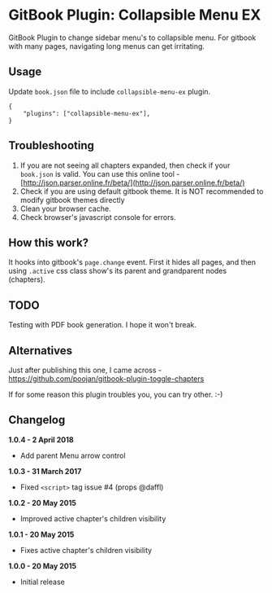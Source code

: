 GitBook Plugin: Collapsible Menu EX
======================================

GitBook Plugin to change sidebar menu's to collapsible menu. For gitbook with many pages, navigating long menus can get irritating.

## Usage

Update `book.json` file to include `collapsible-menu-ex` plugin.

```
{
    "plugins": ["collapsible-menu-ex"],
}
```

## Troubleshooting

1. If you are not seeing all chapters expanded, then check if your `book.json` is valid. You can use this online tool - [http://json.parser.online.fr/beta/](http://json.parser.online.fr/beta/)
2. Check if you are using default gitbook theme. It is NOT recommended to modify gitbook themes directly
3. Clean your browser cache.
4. Check browser's javascript console for errors.

## How this work?

It hooks into gitbook's `page.change` event. First it hides all pages, and then using `.active` css class show's its parent and grandparent nodes (chapters).

## TODO

Testing with PDF book generation. I hope it won't break.

## Alternatives

Just after publishing this one, I came across - https://github.com/poojan/gitbook-plugin-toggle-chapters

If for some reason this plugin troubles you, you can try other. :-)

## Changelog

**1.0.4 - 2 April 2018**

- Add parent Menu arrow control

**1.0.3 - 31 March 2017**

- Fixed `<script>` tag issue #4 (props @daffl)

**1.0.2 - 20 May 2015**

- Improved active chapter's children visibility

**1.0.1 - 20 May 2015**

- Fixes active chapter's children visibility

**1.0.0 - 20 May 2015**

- Initial release
